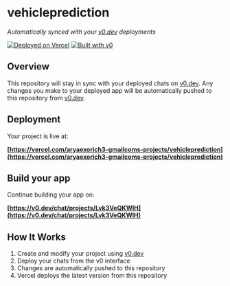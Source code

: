 # vehicleprediction

*Automatically synced with your [v0.dev](https://v0.dev) deployments*

[![Deployed on Vercel](https://img.shields.io/badge/Deployed%20on-Vercel-black?style=for-the-badge&logo=vercel)](https://vercel.com/aryaexorich3-gmailcoms-projects/vehicleprediction)
[![Built with v0](https://img.shields.io/badge/Built%20with-v0.dev-black?style=for-the-badge)](https://v0.dev/chat/projects/Lvk3VeQKWIH)

## Overview

This repository will stay in sync with your deployed chats on [v0.dev](https://v0.dev).
Any changes you make to your deployed app will be automatically pushed to this repository from [v0.dev](https://v0.dev).

## Deployment

Your project is live at:

**[https://vercel.com/aryaexorich3-gmailcoms-projects/vehicleprediction](https://vercel.com/aryaexorich3-gmailcoms-projects/vehicleprediction)**

## Build your app

Continue building your app on:

**[https://v0.dev/chat/projects/Lvk3VeQKWIH](https://v0.dev/chat/projects/Lvk3VeQKWIH)**

## How It Works

1. Create and modify your project using [v0.dev](https://v0.dev)
2. Deploy your chats from the v0 interface
3. Changes are automatically pushed to this repository
4. Vercel deploys the latest version from this repository